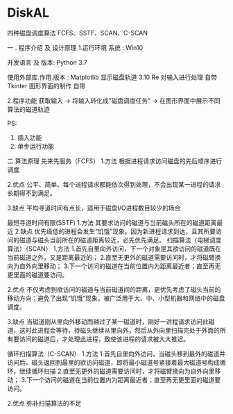 # DiskAL
四种磁盘调度算法 FCFS、SSTF、SCAN、C-SCAN

一 . 程序介绍 及 设计原理
1.运行环境 
系统 :
Win10 

开发语言 及 版本: 
Python 3.7 

使用外部库.作用.版本 : 
Matplotlib	显示磁盘轨道	3.10
	Re			对输入进行处理	自带
	Tkinter		图形界面的制作	自带

2.程序功能
获取输入 -> 将输入转化成”磁盘调度任务” -> 在图形界面中展示不同算法的磁道轨迹

PS:
1.	插入功能
2.	单步运行功能

 

 

二.算法原理
先来先服务（FCFS）
1.方法
根据进程请求访问磁盘的先后顺序进行调度

2.优点
公平、简单、每个进程请求都能依次得到处理，不会出现某一进程的请求长期得不到满足。

3.缺点
平均寻道时间有点长，适用于磁盘I/O进程数目较少的场合


最短寻道时间有限(SSTF)
1.方法
其要求访问的磁道与当前磁头所在的磁道距离最近
2.缺点
优先级低的进程会发生“饥饿”现象。因为新进程请求到达，且其所要访问的磁道与磁头当前所在的磁道距离较近，必先优先满足。
扫描算法（电梯调度算法）（SCAN）
1.方法
1.首先自里向外访问，下一个对象是其欲访问的磁道既在当前磁道之外，又是距离最近的；
2.直至无更外的磁道需要访问时，才将磁臂换向为自外向里移动；
3.下一个访问的磁道在当前位置内为距离最近者；直至再无更里面的磁道要访问。

2.优点
不仅考虑到欲访问的磁道与当前磁道间的距离，更优先考虑了磁头当前的移动方向；避免了出现“饥饿”现象。被广泛用于大、中、小型机器和网络中的磁盘调度。

3.缺点
当磁道刚从里向外移动而越过了某一磁道时，刚好一进程请求访问此磁道，这时此进程会等待，待磁头继续从里向外，然后从外向里扫描完处于外面的所有要访问的磁道后，才处理此进程，致使该进程的请求被大大推迟。

循环扫描算法（C-SCAN）
1.方法
1.首先自里向外访问，当磁头移到最外的磁道并访问后，磁头返回到最里的欲访问磁道，即将最小磁道号紧接着最大磁道号构成循环，继续循环扫描
2.直至无更外的磁道需要访问时，才将磁臂换向为自外向里移动；
3.下一个访问的磁道在当前位置内为距离最近者；直至再无更里面的磁道要访问。

2.优点
弥补扫描算法的不足
